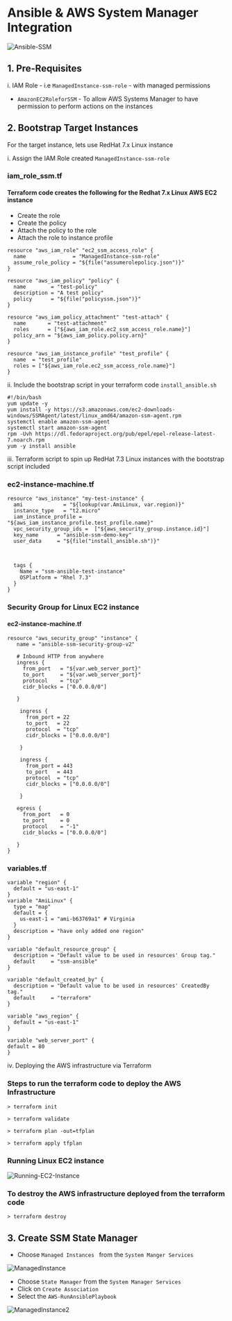# Ansible & AWS System Manager Integration 

![Ansible-SSM](https://github.com/lethompson/ansible-ssm-automation/blob/master/Ansible.png)


## 1. Pre-Requisites

i. IAM Role - i.e ``` ManagedInstance-ssm-role ``` - with managed permissions


*  ``` AmazonEC2RoleforSSM ``` - To allow AWS Systems Manager to have permission to perform actions on the instances

## 2. Bootstrap Target Instances


For the target instance, lets use RedHat 7.x Linux instance

i. Assign the IAM Role created ``` ManagedInstance-ssm-role ```

### iam_role_ssm.tf 
#### Terraform code creates the following for the Redhat 7.x Linux AWS EC2 instance
- Create the role
- Create the policy
- Attach the policy to the role
- Attach the role to instance profile

``` 
resource "aws_iam_role" "ec2_ssm_access_role" {
  name               = "ManagedInstance-ssm-role"
  assume_role_policy = "${file("assumerolepolicy.json")}"
}

resource "aws_iam_policy" "policy" {
  name        = "test-policy"
  description = "A test policy"
  policy      = "${file("policyssm.json")}"
}

resource "aws_iam_policy_attachment" "test-attach" {
  name       = "test-attachment"
  roles      = ["${aws_iam_role.ec2_ssm_access_role.name}"]
  policy_arn = "${aws_iam_policy.policy.arn}"
}

resource "aws_iam_instance_profile" "test_profile" {
  name  = "test_profile"
  roles = ["${aws_iam_role.ec2_ssm_access_role.name}"]
}
``` 


ii. Include the bootstrap script in your terraform code ``` install_ansible.sh ```

``` 
#!/bin/bash
yum update -y
yum install -y https://s3.amazonaws.com/ec2-downloads-windows/SSMAgent/latest/linux_amd64/amazon-ssm-agent.rpm
systemctl enable amazon-ssm-agent
systemctl start amazon-ssm-agent
rpm -Uvh https://dl.fedoraproject.org/pub/epel/epel-release-latest-7.noarch.rpm
yum -y install ansible

```

iii. Terraform script to spin up RedHat 7.3 Linux instances with the bootstrap script included

### ec2-instance-machine.tf
```
resource "aws_instance" "my-test-instance" {
  ami             = "${lookup(var.AmiLinux, var.region)}"
  instance_type   = "t2.micro"
  iam_instance_profile = "${aws_iam_instance_profile.test_profile.name}" 
  vpc_security_group_ids =  ["${aws_security_group.instance.id}"]
  key_name      = "ansible-ssm-demo-key"
  user_data     = "${file("install_ansible.sh")}"
   
  

  tags {
    Name = "ssm-ansible-test-instance"
    OSPlatform = "Rhel 7.3"
  }
}
```

### Security Group for Linux EC2 instance
#### ec2-instance-machine.tf

```
resource "aws_security_group" "instance" {
   name = "ansible-ssm-security-group-v2"

   # Inbound HTTP from anywhere
   ingress {
     from_port   = "${var.web_server_port}"
     to_port     = "${var.web_server_port}"
     protocol    = "tcp"
     cidr_blocks = ["0.0.0.0/0"]

   }

    ingress {
      from_port = 22
      to_port   = 22
      protocol  = "tcp"
      cidr_blocks = ["0.0.0.0/0"]

    }

    ingress {
      from_port = 443
      to_port   = 443
      protocol  = "tcp"
      cidr_blocks = ["0.0.0.0/0"]

    }

   egress {
     from_port   = 0
     to_port     = 0
     protocol    = "-1"
     cidr_blocks = ["0.0.0.0/0"]

   }
}
```

### variables.tf

```
variable "region" {
  default = "us-east-1"
}
variable "AmiLinux" {
  type = "map"
  default = {
    us-east-1 = "ami-b63769a1" # Virginia
  }
  description = "have only added one region"
}

variable "default_resource_group" {
  description = "Default value to be used in resources' Group tag."
  default     = "ssm-ansible"
}

variable "default_created_by" {
  description = "Default value to be used in resources' CreatedBy tag."
  default     = "terraform"
}

variable "aws_region" {
  default = "us-east-1"
}

variable "web_server_port" {
default = 80
}
```

iv. Deploying the AWS infrastructure via Terraform
 ### Steps to run the terraform code to deploy the AWS Infrastructure
 
 ```
 > terraform init
 ```
 
 ```
 > terraform validate
 ```
 
 ```
 > terraform plan -out=tfplan
 ```
 
 ```
 > terraform apply tfplan
 ```
### Running Linux EC2 instance

![Running-EC2-Instance](https://github.com/lethompson/ansible-ssm-automation/blob/master/SSM-Project1.PNG)


 ### To destroy the AWS infrastructure deployed from the terraform code
  
 ```
 > terraform destroy
 ```
 
 ## 3. Create SSM State Manager
 
 * Choose ```Managed Instances ``` from the ``` System Manger Services ```
 
 ![ManagedInstance](https://github.com/lethompson/ansible-ssm-automation/blob/master/SSM-Project5.PNG)
 
 * Choose ``` State Manager ``` from the ``` System Manager Services ```
 * Click on ``` Create Association ```
 * Select the ``` AWS-RunAnsiblePlaybook ```
 
 ![ManagedInstance2](https://github.com/lethompson/ansible-ssm-automation/blob/master/SSM-Project7.PNG)
 
 
